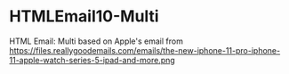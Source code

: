 # HTMLEmail10-Multi
HTML Email: Multi based on Apple's email from https://files.reallygoodemails.com/emails/the-new-iphone-11-pro-iphone-11-apple-watch-series-5-ipad-and-more.png